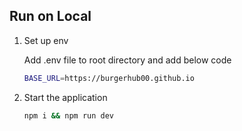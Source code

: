 ## Run on Local

1. Set up env


    Add .env file to root directory and add below code
    ```sh
    BASE_URL=https://burgerhub00.github.io
    ```

2. Start the application

    ```sh
    npm i && npm run dev
    ```
